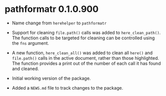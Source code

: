 # pathformatr 0.1.0.900

* Name change from `herehelper` to `pathformatr`
* Support for cleaning `file.path()` calls was added to `here_clean_path()`. The function calls to be targeted for cleaning can be controlled using the `fns` argument.
* A new function, `here_clean_all()` was added to clean all `here()` and `file.path()` calls in the active document, rather than those highlighted. The function provides a print out of the number of each call it has found and cleaned.

* Initial working version of the package.
* Added a `NEWS.md` file to track changes to the package.

